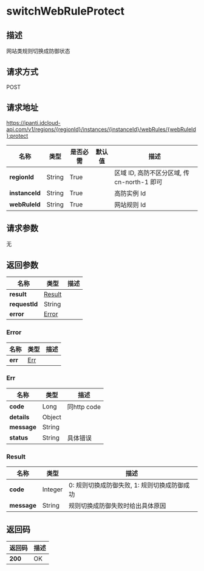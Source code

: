 # switchWebRuleProtect


## 描述
网站类规则切换成防御状态

## 请求方式
POST

## 请求地址
https://ipanti.jdcloud-api.com/v1/regions/{regionId}/instances/{instanceId}/webRules/{webRuleId}:protect

|名称|类型|是否必需|默认值|描述|
|---|---|---|---|---|
|**regionId**|String|True| |区域 ID, 高防不区分区域, 传 cn-north-1 即可|
|**instanceId**|String|True| |高防实例 Id|
|**webRuleId**|String|True| |网站规则 Id|

## 请求参数
无


## 返回参数
|名称|类型|描述|
|---|---|---|
|**result**|[Result](switchwebruleprotect#result)| |
|**requestId**|String| |
|**error**|[Error](switchwebruleprotect#error)| |

### <div id="error">Error</div>
|名称|类型|描述|
|---|---|---|
|**err**|[Err](switchwebruleprotect#err)| |
### <div id="err">Err</div>
|名称|类型|描述|
|---|---|---|
|**code**|Long|同http code|
|**details**|Object| |
|**message**|String| |
|**status**|String|具体错误|
### <div id="result">Result</div>
|名称|类型|描述|
|---|---|---|
|**code**|Integer|0: 规则切换成防御失败, 1: 规则切换成防御成功|
|**message**|String|规则切换成防御失败时给出具体原因|

## 返回码
|返回码|描述|
|---|---|
|**200**|OK|
